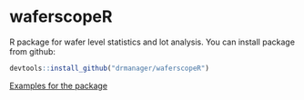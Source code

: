 # waferscopeR

R package for wafer level statistics and lot analysis. You can install package from github:

```r
devtools::install_github("drmanager/waferscopeR")
```
[Examples for the package](https://github.com/DRManager/waferscopeR/blob/master/README.rmd)
